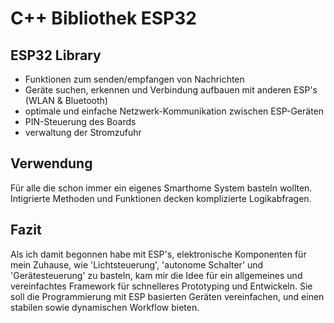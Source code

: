 # C++ Bibliothek ESP32

## ESP32 Library
- Funktionen zum senden/empfangen von Nachrichten
- Geräte suchen, erkennen und Verbindung aufbauen mit anderen ESP's (WLAN & Bluetooth)
- optimale und einfache Netzwerk-Kommunikation zwischen ESP-Geräten
- PIN-Steuerung des Boards
- verwaltung der Stromzufuhr 

## Verwendung
Für alle die schon immer ein eigenes Smarthome System basteln wollten.
Intigrierte Methoden und Funktionen decken komplizierte Logikabfragen.


## Fazit
Als ich damit begonnen habe mit ESP's, elektronische Komponenten für mein Zuhause, wie 'Lichtsteuerung', 'autonome Schalter' und 'Gerätesteuerung' zu basteln, kam mir die Idee für ein allgemeines und vereinfachtes Framework für schnelleres Prototyping und Entwickeln.
Sie soll die Programmierung mit ESP basierten Geräten vereinfachen, und einen stabilen sowie dynamischen Workflow bieten.

